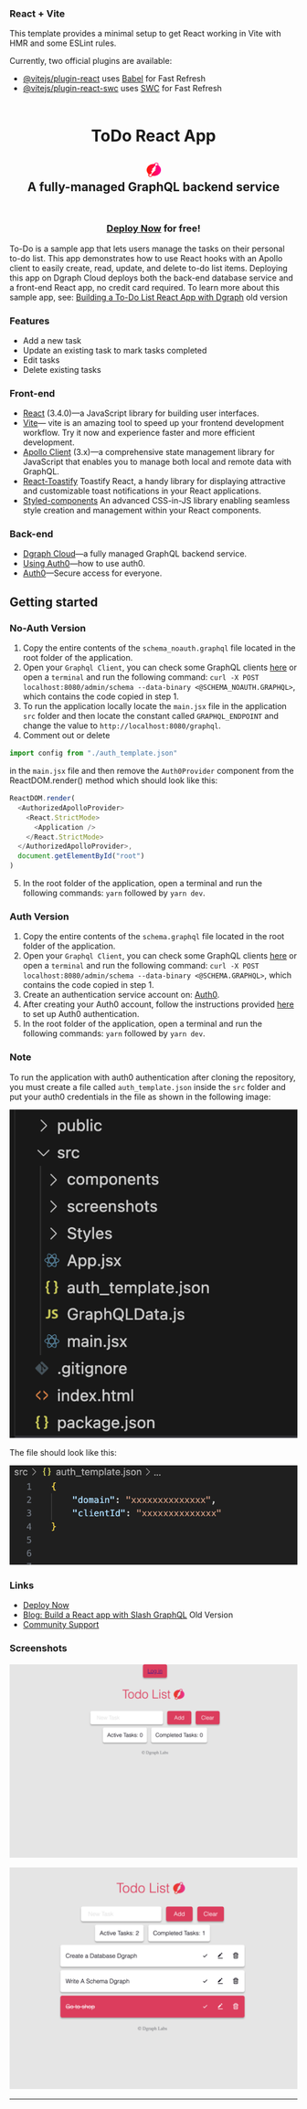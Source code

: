 ### React + Vite

This template provides a minimal setup to get React working in Vite with HMR and some ESLint rules.

Currently, two official plugins are available:

- [@vitejs/plugin-react](https://github.com/vitejs/vite-plugin-react/blob/main/packages/plugin-react/README.md) uses [Babel](https://babeljs.io/) for Fast Refresh
- [@vitejs/plugin-react-swc](https://github.com/vitejs/vite-plugin-react-swc) uses [SWC](https://swc.rs/) for Fast Refresh


<div style="padding-top: 5px; padding-bottom: 10px;">
  <h1 align="center">ToDo React App</h1>
  <h2 align="center">
    <a href="https://dgraph.io/docs/graphql" target="_blank">
      <img src="/todo-app-react/public/dgraph_color_icon.png" width=25 height=25 alt="GraphQL API" />
    </a><br />
    A fully-managed GraphQL backend service
  </h2>
</div>

<h3 align="center"><a href="https://dgraph.io/docs/learn/developer/todo-app-tutorial/todo-deploy/" target="_blank">Deploy Now</a> for free!</h3>

To-Do is a sample app that lets users manage the tasks on their personal to-do list. This app demonstrates how to use React hooks with an Apollo client to easily create, read, update, and delete to-do list items. Deploying this app on Dgraph Cloud deploys both the back-end database service and a front-end React app, no credit card required. To learn more about this sample app, see: [Building a To-Do List React App with Dgraph](https://dgraph.io/blog/post/building-todo-list-react-dgraph/) old version

### Features
- Add a new task
- Update an existing task to mark tasks completed
- Edit tasks
- Delete existing tasks

### Front-end
- [React](https://reactjs.org/) (3.4.0)—a JavaScript library for building user interfaces.
- [Vite](https://vitejs.dev/guide/)— vite is an amazing tool to speed up your frontend development workflow. Try it now and experience faster and more efficient development.
- [Apollo Client](https://www.npmjs.com/package/@apollo/client) (3.x)—a comprehensive state management library for JavaScript that enables you to manage both local and remote data with GraphQL.
- [React-Toastify](https://fkhadra.github.io/react-toastify/introduction) Toastify React, a handy library for displaying attractive and customizable toast notifications in your React applications.
- [Styled-components](https://styled-components.com/) An advanced CSS-in-JS library enabling seamless style creation and management within your React components.

### Back-end
- [Dgraph Cloud](https://cloud.dgraph.io/)—a fully managed GraphQL backend service.
- [Using Auth0](https://dgraph.io/docs/learn/developer/todo-app-tutorial/todo-auth0-jwt/)—how to use auth0. 
- [Auth0](https://auth0.com/)—Secure access for everyone.

## Getting started

### No-Auth Version

1. Copy the entire contents of the `schema_noauth.graphql` file located in the root folder of the application.
2. Open your `Graphql Client`, you can check some GraphQL clients [here](https://dgraph.io/docs/graphql/quick-start/#testing-your-graphql-api) or open a `terminal` and run the following command: `curl -X POST localhost:8080/admin/schema --data-binary <@SCHEMA_NOAUTH.GRAPHQL>`, which contains the code copied in step 1.
3. To run the application locally locate the `main.jsx` file in the application `src` folder and then locate the constant called `GRAPHQL_ENDPOINT` and change the value to `http://localhost:8080/graphql`.
4. Comment out or delete
```js
import config from "./auth_template.json"
```
in the `main.jsx` file and then remove the `Auth0Provider` component from the ReactDOM.render() method which should look like this:
```js
ReactDOM.render(
  <AuthorizedApolloProvider>
    <React.StrictMode>
      <Application />
    </React.StrictMode>
  </AuthorizedApolloProvider>,
  document.getElementById("root")
)
```
5. In the root folder of the application, open a terminal and run the following commands: `yarn` followed by `yarn dev`.

### Auth Version

1. Copy the entire contents of the `schema.graphql` file located in the root folder of the application.
2. Open your `Graphql Client`, you can check some GraphQL clients [here](https://dgraph.io/docs/graphql/quick-start/#testing-your-graphql-api) or open a `terminal` and run the following command: `curl -X POST localhost:8080/admin/schema --data-binary <@SCHEMA.GRAPHQL>`, which contains the code copied in step 1.
3. Create an authentication service account on: [Auth0](https://auth0.com/).
4. After creating your Auth0 account, follow the instructions provided [here](https://dgraph.io/docs/learn/developer/todo-app-tutorial/todo-auth0-jwt/) to set up Auth0 authentication. 
5. In the root folder of the application, open a terminal and run the following commands: `yarn` followed by `yarn dev`.

### Note
To run the application with auth0 authentication after cloning the repository, you must create a file called `auth_template.json` inside the `src` folder and put your auth0 credentials in the file as shown in the following image:

![Src folder](src/screenshots/img_1.png)

The file should look like this:

![Auth file](src/screenshots/img_2.png)

### Links
- [Deploy Now](https://dgraph.io/docs/learn/developer/todo-app-tutorial/todo-deploy/)
- [Blog: Build a React app with Slash GraphQL](https://dgraph.io/blog/post/todo-slash-graphql/) Old Version
- [Community Support](https://discuss.dgraph.io/)

### Screenshots

![Todo App 1](src/screenshots/todo_app_1.png)

![Todo App 2](src/screenshots/todo_app_2.png)

---